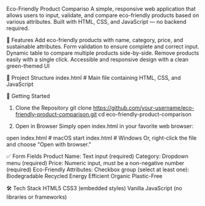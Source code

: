 Eco-Friendly Product Compariso
A simple, responsive web application that allows users to input, validate, and compare eco-friendly products based on various attributes. Built with HTML, CSS, and JavaScript — no backend required.

🌿 Features
Add eco-friendly products with name, category, price, and sustainable attributes.
Form validation to ensure complete and correct input.
Dynamic table to compare multiple products side-by-side.
Remove products easily with a single click.
Accessible and responsive design with a clean green-themed UI

📁 Project Structure
index.html  # Main file containing HTML, CSS, and JavaScript

🚀 Getting Started
1. Clone the Repository
git clone https://github.com/your-username/eco-friendly-product-comparison.git
cd eco-friendly-product-comparison

3. Open in Browser
Simply open index.html in your favorite web browser:

open index.html    # macOS
start index.html   # Windows
Or, right-click the file and choose "Open with browser."

✅ Form Fields
Product Name: Text input (required)
Category: Dropdown menu (required)
Price: Numeric input, must be a non-negative number (required)
Eco-Friendly Attributes: Checkbox group (select at least one):
Biodegradable
Recycled
Energy Efficient
Organic
Plastic-Free

🛠 Tech Stack
HTML5
CSS3 (embedded styles)
Vanilla JavaScript (no libraries or frameworks)

